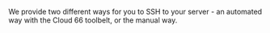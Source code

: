 

We provide two different ways for you to SSH to your server - an automated way with the Cloud 66 toolbelt, or the manual way.
